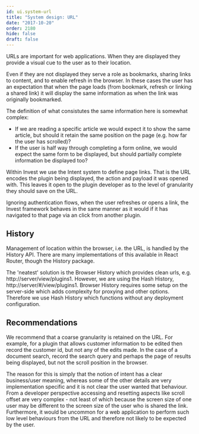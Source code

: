 ```yaml
---
id: ui.system-url
title: "System design: URL"
date: "2017-10-20"
order: 2180
hide: false
draft: false
---
```


URLs are important for web applications. When they are displayed they provide a visual cue to the user as to their location.

Even if they are not displayed they serve a role as bookmarks, sharing links to content, and to enable refresh in the browser. In these cases the user has an expectation that when the page loads (from bookmark, refresh or linking a shared link) it will display the same information as when the link was originally bookmarked.

The definition of what consistutes the same information here is somewhat complex:

* If we are reading a specific article we would expect it to show the same article, but should it retain the same position on the page (e.g. how far the user has scrolled)?
* If the user is half way through completing a form online, we would expect the same form to be displayed, but should partially complete information be displayed too?

Within Invest we use the Intent system to define page links. That is the URL encodes the plugin being displayed, the action and payload it was opened with. This leaves it open to the plugin developer as to the level of granularity they should save on the URL.

Ignoring authentication flows, when the user refreshes or opens a link, the Invest framework behaves in the same manner as it would if it has navigated to that page via an click from another plugin.

## History

Management of location within the browser, i.e. the URL, is handled by the History API. There are many implementations of this available in React Router, though the History package.

The 'neatest' solution is the Browser History which provides clean urls, e.g. http://server/view/plugins1. However, we are using the Hash History, http://server/#/view/plugins1. Browser History requires some setup on the server-side which adds complexity for proxying and other options. Therefore we use Hash History which functions without any deployment configuration.

## Recommendations

We recommend that a coarse granularity is retained on the URL. For example, for a plugin that allows customer information to be edited then record the customer id, but not any of the edits made. In the case of a document search, record the search query and perhaps the page of results being displayed, but not the scroll position in the browser.

The reason for this is simply that the notion of intent has a clear business/user meaning, whereas some of the other details are very implementation specific and it is not clear the user wanted that behaviour. From a developer perspective accessing and resetting aspects like scroll offset are very complex - not least of which because the screen size of one user may be different to the screen size of the user who is shared the link. Furthermore, it would be uncommon for a web application to perform such low level behaviours from the URL and therefore not likely to be expected by the user. 




